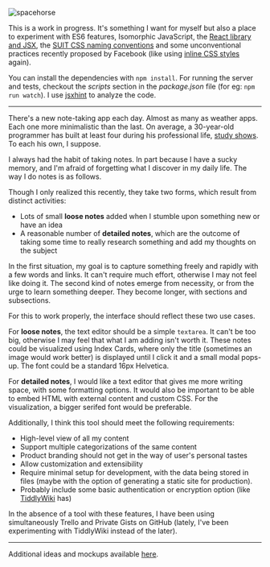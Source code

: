 ![spacehorse](https://gc.david.tools/spacehorse.svg)

This is a work in progress. It's something I want for myself but also a place to experiment with ES6 features, Isomorphic JavaScript, the [React library and JSX](http://facebook.github.io/react/), the [SUIT CSS naming conventions](https://github.com/suitcss/suit/blob/master/doc/naming-conventions.md) and some unconventional practices recently proposed by Facebook (like using [inline CSS styles](https://speakerdeck.com/vjeux/react-css-in-js) again).

You can install the dependencies with `npm install`. For running the server and tests, checkout the *scripts* section in the *package.json* file (for eg: `npm run watch`). I use [jsxhint](https://github.com/STRML/JSXHint/) to analyze the code.

---

There's a new note-taking app each day. Almost as many as weather apps. Each one more minimalistic than the last. On average, a 30-year-old programmer has built at least four during his professional life, [study shows](https://t.co/hiz5ePHMTi). To each his own, I suppose.

I always had the habit of taking notes. In part because I have a sucky memory, and I'm afraid of forgetting what I discover in my daily life. The way I do notes is as follows.

Though I only realized this recently, they take two forms, which result from distinct activities:

- Lots of small **loose notes** added when I stumble upon something new or have an idea
- A reasonable number of **detailed notes**, which are the outcome of taking some time to really research something and add my thoughts on the subject

In the first situation, my goal is to capture something freely and rapidly with a few words and links. It can't require much effort, otherwise I may not feel like doing it.
The second kind of notes emerge from necessity, or from the urge to learn something deeper. They become longer, with sections and subsections.

For this to work properly, the interface should reflect these two use cases.

For **loose notes**, the text editor should be a simple `textarea`. It can't be too big, otherwise I may feel that what I am adding isn't worth it. These notes could be visualized using Index Cards, where only the title (sometimes an image would work better) is displayed until I click it and a small modal pops-up. The font could be a standard 16px Helvetica.

For **detailed notes**, I would like a text editor that gives me more writing space, with some formatting options. It would also be important to be able to embed HTML with external content and custom CSS. For the visualization, a bigger serifed font would be preferable.

Additionally, I think this tool should meet the following requirements:

- High-level view of all my content
- Support multiple categorizations of the same content
- Product branding should not get in the way of user's personal tastes
- Allow customization and extensibility
- Require minimal setup for development, with the data being stored in files (maybe with the option of generating a static site for production).
- Probably include some basic authentication or encryption option (like [TiddlyWiki](http://tiddlywiki.com/static/EncryptionMechanism.html) has)

In the absence of a tool with these features, I have been using simultaneously Trello and Private Gists on GitHub (lately, I've been experimenting with TiddlyWiki instead of the later).

---

Additional ideas and mockups available [here](https://gc.david.tools/spacehorse-150b874b689d/mockups/).
